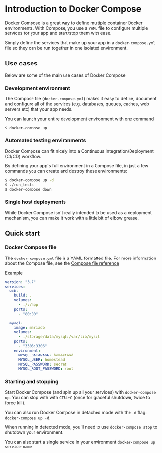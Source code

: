 # Introduction to Docker Compose

Docker Compose is a great way to define multiple container Docker environments. 
With Compose, you use a `YAML` file to configure multiple services for your app and start/stop them with ease.

Simply define the services that make up your app in a `docker-compose.yml` file so they can be run together in one isolated environment.


## Use cases 

Below are some of the main use cases of Docker Compose

### Development environment

The Compose file (`docker-compose.yml`) makes it easy to define, document and configure all of the services (e.g. databases, queues, caches, web servers etc) that your app needs.

You can launch your entire development environment with one command 
```bash
$ docker-compose up 
``` 

### Automated testing environments 

Docker Compose can fit nicely into a Continuous Integration/Deployment (CI/CD) workflow. 

By defining your app's full environment in a Compose file, in just a few commands you can create and destroy these environments:
```bash
$ docker-compose up -d
$ ./run_tests
$ docker-compose down
```

### Single host deployments

While Docker Compose isn't really intended to be used as a deployment mechanism, you can make it work with a little bit of elbow grease.
 

## Quick start

### Docker Compose file

The `docker-compose.yml` file is a YAML formatted file. For more information about the Compose file, see the [Compose file reference](https://docs.docker.com/compose/compose-file/)

Example 
```yaml
version: "3.7"
services:
  web:
    build: .
    volumes:
      - ./:/app
    ports:
      - "80:80"
    
  mysql:
    image: mariadb
    volumes:
      - ./storage/data/mysql:/var/lib/mysql
    ports:
      - "3306:3306"
    environment: 
      MYSQL_DATABASE: homestead
      MYSQL_USER: homestead
      MYSQL_PASSWORD: secret
      MYSQL_ROOT_PASSWORD: root
```

### Starting and stopping 

Start Docker Compose (and spin up all your services) with `docker-compose up`. You can stop with with `CTRL+C` (once for graceful shutdown, twice to force kill).

You can also run Docker Compose in detached mode with the `-d` flag: `docker-compose up -d`. 

When running in detected mode, you'll need to use `docker-compose stop` to shutdown your environment.

You can also start a single service in your environment `docker-compose up service-name`